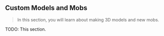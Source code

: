 ## Custom Models and Mobs
>In this section, you will learn about making 3D models and new mobs.

TODO: This section.
